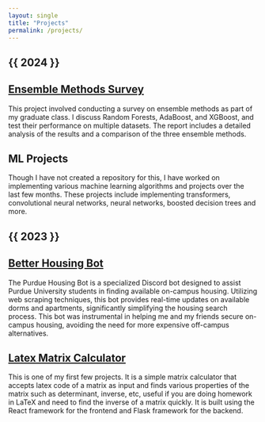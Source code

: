```yaml
---
layout: single
title: "Projects"
permalink: /projects/
---
```


<h2 id="2024" class="archive__subtitle">{{ 2024 }}</h2>

<div class="list__item"><article class="archive__item" itemscope="" itemtype="http://schema.org/CreativeWork"><h2 class="archive__item-title" itemprop="headline">
<a href="/files/project_report.pdf" rel="permalink"> Ensemble Methods Survey </a>
</h2></article></div>

This project involved conducting a survey on ensemble methods as part of my graduate class. I discuss Random Forests, AdaBoost, and XGBoost, and test their performance on multiple datasets. The report includes a detailed analysis of the results and a comparison of the three ensemble methods.

<div class="list__item"><article class="archive__item" itemscope="" itemtype="http://schema.org/CreativeWork"><h2 class="archive__item-title" itemprop="headline">
<a> ML Projects </a>
</h2></article></div>

Though I have not created a repository for this, I have worked on implementing various machine learning algorithms and projects over the last few months. These projects include implementing transformers, convolutional neural networks, neural networks, boosted decision trees and more.

<h2 id="2023" class="archive__subtitle">{{ 2023 }}</h2>

<div class="list__item"><article class="archive__item" itemscope="" itemtype="http://schema.org/CreativeWork"><h2 class="archive__item-title" itemprop="headline">
<a href="https://github.com/tr1maksim/better-housing-bot" rel="permalink"> Better Housing Bot </a>
</h2></article></div>

The Purdue Housing Bot is a specialized Discord bot designed to assist Purdue University students in finding available on-campus housing. Utilizing web scraping techniques, this bot provides real-time updates on available dorms and apartments, significantly simplifying the housing search process. This bot was instrumental in helping me and my friends secure on-campus housing, avoiding the need for more expensive off-campus alternatives.

<div class="list__item"><article class="archive__item" itemscope="" itemtype="http://schema.org/CreativeWork"><h2 class="archive__item-title" itemprop="headline">
<a href="https://github.com/tr1maksim/LaTeX-Matrix-Calculator" rel="permalink"> Latex Matrix Calculator </a>
</h2></article></div>

This is one of my first few projects. It is a simple matrix calculator that accepts latex code of a matrix as input and finds various properties of the matrix such as determinant, inverse, etc, useful if you are doing homework in LaTeX and need to find the inverse of a matrix quickly. It is built using the React framework for the frontend and Flask framework for the backend.
